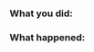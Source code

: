 <!--

* Filling out this template with the relevant information will help us
  diagnose and fix the issue.

* For concerns about data, check the frequently asked questions
  (http://gnomad.broadinstitute.org/faq) or send an email to
  exomeconsortium@gmail.com.
  
-->

### What you did:
<!-- What you were doing. Include a link to the page you were viewing. -->

### What happened:
<!--

Any of the following information will be helpful:

* Screenshots
   How to take a screenshot on macOS: https://support.apple.com/en-us/HT201361
   How to attach an image to an issue: https://help.github.com/articles/file-attachments-on-issues-and-pull-requests/

* Error messages that appear on the page or in the browser console
   How to open the console on Chrome: https://developers.google.com/web/tools/chrome-devtools/console/#opening_the_console

-->
